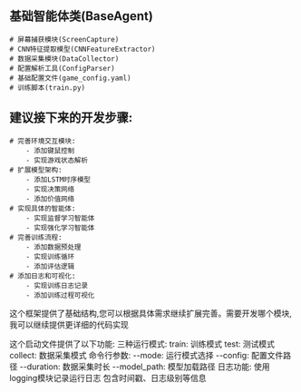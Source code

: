 ## 基础智能体类(BaseAgent)
    # 屏幕捕获模块(ScreenCapture)
    # CNN特征提取模型(CNNFeatureExtractor)
    # 数据采集模块(DataCollector)
    # 配置解析工具(ConfigParser)
    # 基础配置文件(game_config.yaml)
    # 训练脚本(train.py)
## 建议接下来的开发步骤:
    # 完善环境交互模块:
        - 添加键鼠控制
        - 实现游戏状态解析
    # 扩展模型架构:
        - 添加LSTM时序模型
        - 实现决策网络
        - 添加价值网络
    # 实现具体的智能体:
        - 实现监督学习智能体
        - 实现强化学习智能体
    # 完善训练流程:
        - 添加数据预处理
        - 实现训练循环
        - 添加评估逻辑
    # 添加日志和可视化:
        - 实现训练日志记录
        - 添加训练过程可视化
这个框架提供了基础结构,您可以根据具体需求继续扩展完善。需要开发哪个模块,我可以继续提供更详细的代码实现


这个启动文件提供了以下功能:
三种运行模式:
train: 训练模式
test: 测试模式
collect: 数据采集模式
命令行参数:
--mode: 运行模式选择
--config: 配置文件路径
--duration: 数据采集时长
--model_path: 模型加载路径
日志功能:
使用logging模块记录运行日志
包含时间戳、日志级别等信息